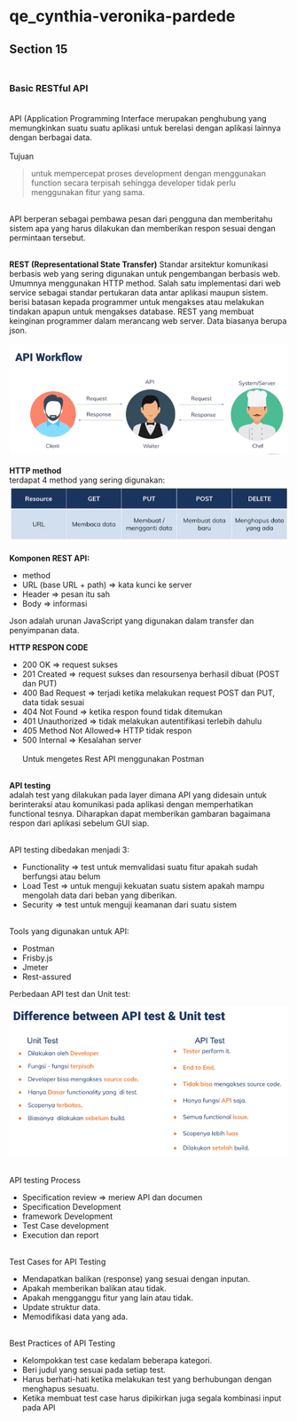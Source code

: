 # qe_cynthia-veronika-pardede
## Section 15 <br><br>
### Basic RESTful API<br><br>
API (Application Programming Interface 
merupakan penghubung yang memungkinkan suatu suatu aplikasi untuk berelasi dengan aplikasi lainnya dengan berbagai data.<br><br>
Tujuan<br>
>untuk mempercepat proses  development dengan menggunakan function secara terpisah sehingga developer tidak perlu menggunakan fitur yang sama.

<br>
API berperan sebagai pembawa pesan dari pengguna dan memberitahu sistem apa yang harus dilakukan dan memberikan respon sesuai dengan permintaan tersebut. <br><br>

**REST (Representational State Transfer)**
Standar arsitektur komunikasi berbasis web yang sering digunakan untuk pengembangan berbasis web. Umumnya menggunakan HTTP method. Salah satu implementasi dari web service sebagai standar pertukaran data antar aplikasi maupun sistem. berisi batasan kepada programmer untuk mengakses atau melakukan tindakan apapun untuk mengakses database. REST yang membuat keinginan programmer dalam merancang web server. Data biasanya berupa json. <br><br>
![Soal](/15_Pengenalan%20RESTful%20API/screenshots/summary.png)<br><br>
**HTTP method**<br>
terdapat 4 method yang sering digunakan:<br>
![Soal](/15_Pengenalan%20RESTful%20API/screenshots/1.png)<br><br>
**Komponen REST API:**
- method
- URL (base URL + path) => kata kunci ke server
- Header => pesan itu sah
- Body => informasi

Json adalah urunan JavaScript yang digunakan dalam transfer dan penyimpanan data.

**HTTP RESPON CODE**<br>
- 200 OK => request sukses
- 201 Created => request sukses dan resoursenya berhasil dibuat (POST dan PUT)
- 400 Bad Request => terjadi ketika melakukan request POST dan PUT, data tidak sesuai
- 404 Not  Found => ketika respon found tidak ditemukan 
- 401 Unauthorized => tidak melakukan autentifikasi terlebih dahulu 
- 405 Method  Not Allowed=> HTTP tidak respon  
- 500 Internal => Kesalahan server
<br><br>
Untuk mengetes Rest API menggunakan Postman<br><br>

**API testing**<br> adalah test yang dilakukan pada layer dimana API yang didesain untuk berinteraksi  atau komunikasi pada aplikasi dengan memperhatikan functional tesnya.  Diharapkan dapat memberikan gambaran bagaimana respon dari aplikasi sebelum GUI siap. <br><br>

API testing dibedakan menjadi 3:
- Functionality => test untuk memvalidasi suatu fitur apakah sudah berfungsi atau belum 
- Load Test => untuk menguji kekuatan suatu sistem apakah mampu mengolah data  dari beban yang diberikan. 
- Security => test untuk menguji keamanan dari suatu sistem <br><br>

Tools yang digunakan untuk API:
- Postman
- Frisby.js
- Jmeter
- Rest-assured

Perbedaan API test dan Unit test:<br>

![Soal](/15_Pengenalan%20RESTful%20API/screenshots/2.png)<br><br>

API testing Process
- Specification review => meriew API dan documen
- Specification Development
- framework Development
- Test Case development
- Execution dan report<br><br>

Test Cases for API Testing
- Mendapatkan balikan (response) yang sesuai dengan inputan.
- Apakah memberikan balikan atau tidak.
- Apakah mengganggu fitur yang lain atau tidak.
- Update struktur data.
- Memodifikasi data yang ada.<br><br>

Best Practices of API Testing
- Kelompokkan test case kedalam beberapa kategori.
- Beri judul yang sesuai pada setiap test.
- Harus berhati-hati ketika melakukan test yang berhubungan dengan menghapus sesuatu.
- Ketika membuat test case harus dipikirkan juga segala kombinasi input pada API
